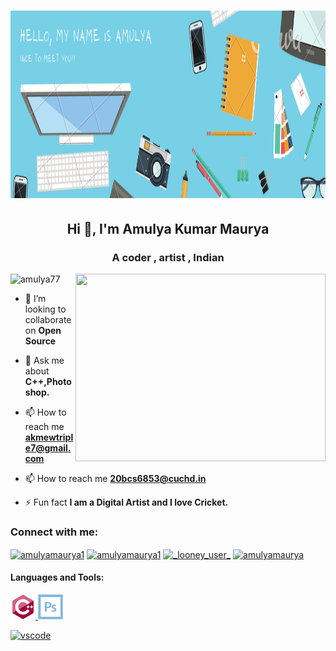 
<h1 align="center"> <img src="https://github.com/Amulya77/Amulya77/blob/main/Black%20Technology%20LinkedIn%20Banner.png" height="300" width="1000" /> 
  <h2 align="center">Hi 👋, I'm Amulya Kumar Maurya</h2>
<h3 align="center">A coder , artist , Indian</h3>
<img align='right' src="https://cdni.iconscout.com/illustration/premium/thumb/college-student-boy-studying-on-laptop-with-e-books-2710149-2261433.png" height="300" width="400">
<p align="left"> <img src="https://komarev.com/ghpvc/?username=amulya77&label=Profile%20views&color=0e75b6&style=flat" alt="amulya77" /> </p>

- 👯 I’m looking to collaborate on **Open Source**

- 💬 Ask me about **C++,Photoshop.**

- 📫 How to reach me **akmewtriple7@gmail.com**

- 📫 How to reach me **20bcs6853@cuchd.in**

- ⚡ Fun fact **I am a Digital Artist and I love Cricket.**


<h3 align="left">Connect with me:</h3>
<p align="left">
 <a href="https://twitter.com/amulyamaurya1" target="blank"><img align="center" src="https://cdn.jsdelivr.net/npm/simple-icons@3.0.1/icons/twitter.svg" alt="amulyamaurya1" height="30" width="40" /></a> 
<a href="https://www.linkedin.com/in/amulya-maurya-25b8621bb/" target="blank"><img align="center" src="https://cdn.jsdelivr.net/npm/simple-icons@3.0.1/icons/linkedin.svg" alt="amulyamaurya1" height="30" width="40" /></a>
<a href="https://instagram.com/_looney_user__" target="blank"><img align="center" src="https://cdn.jsdelivr.net/npm/simple-icons@3.0.1/icons/instagram.svg" alt="_looney_user_" height="30" width="40" /></a>
<a href="https://www.facebook.com/amulya.maurya.9" target="blank"><img align="center" src="https://cdn.jsdelivr.net/npm/simple-icons@3.0.1/icons/facebook.svg" alt="amulyamaurya" height="30" width="40" /></a>
</p>

<h4 align="left">Languages and Tools:</h4>
<p align="left"> <a href="https://www.w3schools.com/cpp/" target="_blank"> <img src="https://raw.githubusercontent.com/devicons/devicon/master/icons/cplusplus/cplusplus-original.svg" alt="cplusplus" width="40" height="40"/> </a> <a href="https://www.photoshop.com/en" target="_blank"> <img src="https://raw.githubusercontent.com/devicons/devicon/master/icons/photoshop/photoshop-line.svg" alt="photoshop" width="40" height="40"/> </a> </p>
<p align="left"> <a href="https://code.visualstudio.com/" target="_blank"> <img src="https://miro.medium.com/max/600/1*u9Rw2zT1kQl0I0Oa-9vc_g.png" alt="vscode" width="40" height="40"/> 
